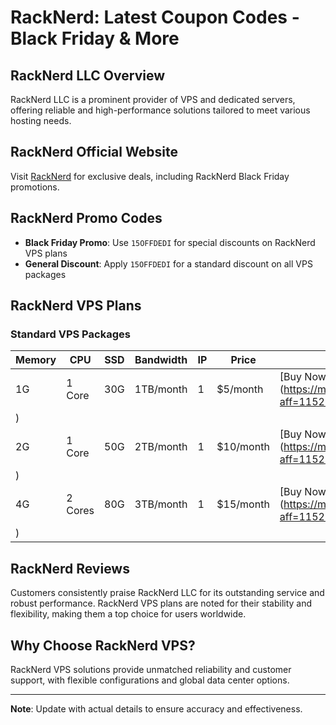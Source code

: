 # RackNerd: Latest Coupon Codes - Black Friday & More

## RackNerd LLC Overview
RackNerd LLC is a prominent provider of VPS and dedicated servers, offering reliable and high-performance solutions tailored to meet various hosting needs.

## RackNerd Official Website
Visit [RackNerd](https://my.racknerd.com/aff.php?aff=11520
) for exclusive deals, including RackNerd Black Friday promotions.

## RackNerd Promo Codes

* **Black Friday Promo**: Use `15OFFDEDI` for special discounts on RackNerd VPS plans
* **General Discount**: Apply `15OFFDEDI` for a standard discount on all VPS packages

## RackNerd VPS Plans

### Standard VPS Packages

| Memory | CPU | SSD | Bandwidth | IP | Price | Purchase Link |
|--------|-----|-----|-----------|----| ------|---------------|
| 1G | 1 Core | 30G | 1TB/month | 1 | $5/month | [Buy Now](https://my.racknerd.com/aff.php?aff=11520
) |
| 2G | 1 Core | 50G | 2TB/month | 1 | $10/month | [Buy Now](https://my.racknerd.com/aff.php?aff=11520
) |
| 4G | 2 Cores | 80G | 3TB/month | 1 | $15/month | [Buy Now](https://my.racknerd.com/aff.php?aff=11520
) |

## RackNerd Reviews
Customers consistently praise RackNerd LLC for its outstanding service and robust performance. RackNerd VPS plans are noted for their stability and flexibility, making them a top choice for users worldwide.

## Why Choose RackNerd VPS?
RackNerd VPS solutions provide unmatched reliability and customer support, with flexible configurations and global data center options.

---

**Note**: Update with actual details to ensure accuracy and effectiveness.
